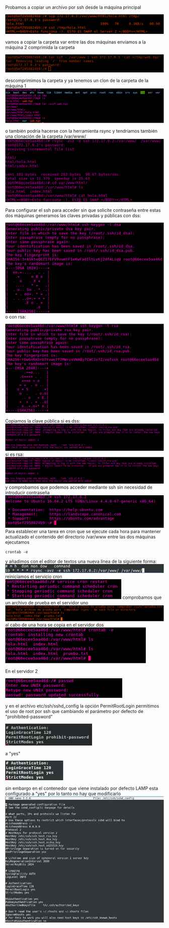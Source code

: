 


Probamos a copiar un archivo por ssh desde la máquina principal

![img](https://github.com/donas11/swap1617/blob/master/Prácticas/Práctica2/1.png)

vamos a copiar la carpeta var entre las dos máquinas
enviamos a la máquina 2 comprimida la carpeta

![img](https://github.com/donas11/swap1617/blob/master/Prácticas/Práctica2/2.png)

descomprimimos la carpeta y ya tenemos un clon de la carpeta de la máquina 1
![img](https://github.com/donas11/swap1617/blob/master/Prácticas/Práctica2/3.png)

o también podría hacerse con la herramienta rsync y tendríamos también una clonación de la carpeta /var/www/
![img](https://github.com/donas11/swap1617/blob/master/Prácticas/Práctica2/4.png)

Para configurar el ssh para acceder sin que solicite contraseña entre estas dos máquinas 
generamos las claves privadas y públicas 
con dss:

![img](https://github.com/donas11/swap1617/blob/master/Prácticas/Práctica2/5dss.png)
o con rsa:

![img](https://github.com/donas11/swap1617/blob/master/Prácticas/Práctica2/5rsa.png)

Copiamos la clave pública
si es dss:
![img](https://github.com/donas11/swap1617/blob/master/Prácticas/Práctica2/6dss.png)
si es rsa:
![img](https://github.com/donas11/swap1617/blob/master/Prácticas/Práctica2/6rsa.png)
y comprobamos que podemos acceder mediante ssh sin necesidad de introducir contraseña
![img](https://github.com/donas11/swap1617/blob/master/Prácticas/Práctica2/7.png)
Para establecer una tarea en cron que se ejecute cada hora para mantener actualizado el contenido del directorio /var/www entre las dos máquinas
ejecutamos 
~~~
crontab -e
~~~
y añadimos con el editor de textos una nueva linea de la siguiente forma:
![img](https://github.com/donas11/swap1617/blob/master/Prácticas/Práctica2/8.png)
reiniciamos el servicio cron
![img](https://github.com/donas11/swap1617/blob/master/Prácticas/Práctica2/9.png)
comprobamos que un archivo de prueba en el servidor uno
![img](https://github.com/donas11/swap1617/blob/master/Prácticas/Práctica2/10.png)
al cabo de una hora se copia en el servidor dos
![img](https://github.com/donas11/swap1617/blob/master/Prácticas/Práctica2/11.png)




En el servidor 2

![img](https://github.com/donas11/swap1617/blob/master/Prácticas/Práctica2/Previo/2.png)



y en el archivo etc/ssh/sshd_config la opción PermitRootLogin 
 permitimos el uso de root por ssh que cambiando el parámetro por defecto de "prohibited-password" 
 
![img](https://github.com/donas11/swap1617/blob/master/Prácticas/Práctica2/Previo/3.png)

a "yes"

![img](https://github.com/donas11/swap1617/blob/master/Prácticas/Práctica2/Previo/4.png)

sin embargo en el contenedor que viene instalado por defecto LAMP esta configurado a "yes" por lo tanto no hay que modificarlo 
![img](https://github.com/donas11/swap1617/blob/master/Prácticas/Práctica2/Previo/5.jpg)
